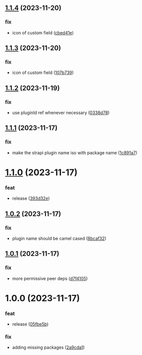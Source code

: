 ## [1.1.4](https://github.com/taskworld/strapi-plugin-react-icons-custom-field/compare/v1.1.3...v1.1.4) (2023-11-20)


### fix

* icon of custom field ([cbed41e](https://github.com/taskworld/strapi-plugin-react-icons-custom-field/commit/cbed41e03a0b261ea56f42f3c51d39784e8a4ba7))

## [1.1.3](https://github.com/taskworld/strapi-plugin-react-icons-custom-field/compare/v1.1.2...v1.1.3) (2023-11-20)


### fix

* icon of custom field ([107b739](https://github.com/taskworld/strapi-plugin-react-icons-custom-field/commit/107b739952d5380d009841b13452e8f4c8ca46fb))

## [1.1.2](https://github.com/taskworld/strapi-plugin-react-icons-custom-field/compare/v1.1.1...v1.1.2) (2023-11-19)


### fix

* use pluginId ref whenever necessary ([0338d78](https://github.com/taskworld/strapi-plugin-react-icons-custom-field/commit/0338d78d66057fb415daa7cbc0726ca342740df2))

## [1.1.1](https://github.com/taskworld/strapi-plugin-react-icons-custom-field/compare/v1.1.0...v1.1.1) (2023-11-17)


### fix

* make the strapi plugin name iso with package name ([1c891a7](https://github.com/taskworld/strapi-plugin-react-icons-custom-field/commit/1c891a771e2a98806c0b1df647103f14e08b03df))

# [1.1.0](https://github.com/taskworld/strapi-plugin-react-icons-custom-field/compare/v1.0.2...v1.1.0) (2023-11-17)


### feat

* release ([393d32e](https://github.com/taskworld/strapi-plugin-react-icons-custom-field/commit/393d32e775dcfaefe0c1918665c0e7ef79dc80b0))

## [1.0.2](https://github.com/taskworld/strapi-plugin-react-icons-custom-field/compare/v1.0.1...v1.0.2) (2023-11-17)


### fix

* plugin name should be camel cased ([8bcaf32](https://github.com/taskworld/strapi-plugin-react-icons-custom-field/commit/8bcaf3218bf92bd5a7c0fc4b3d868449fa141d84))

## [1.0.1](https://github.com/taskworld/strapi-plugin-react-icons-custom-field/compare/v1.0.0...v1.0.1) (2023-11-17)


### fix

* more permissive peer deps ([d7f4105](https://github.com/taskworld/strapi-plugin-react-icons-custom-field/commit/d7f4105473cc5aa9c00cadc4881ef33692bf0d25))

# 1.0.0 (2023-11-17)


### feat

* release ([05fbe5b](https://github.com/taskworld/strapi-plugin-react-icons-custom-field/commit/05fbe5b6f2d2a24ef70635ccd37e45a23cf2e94e))


### fix

* adding missing packages ([2a9cda1](https://github.com/taskworld/strapi-plugin-react-icons-custom-field/commit/2a9cda19929e484406fcbd5533f24c98f12ff974))
